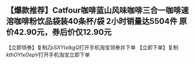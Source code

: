 
【爆款推荐】Catfour咖啡蓝山风味咖啡三合一咖啡速溶咖啡粉饮品袋装40条杯/袋 
2小时销量达5504件 
原价42.90元，券后价仅12.90元
-----------------
【立即领券】复制$ZpSXYIxlkgQ$打开手机淘宝领券并下单
【立即下单】复制$kthOYIxOepV$打开手机淘宝立即下单
